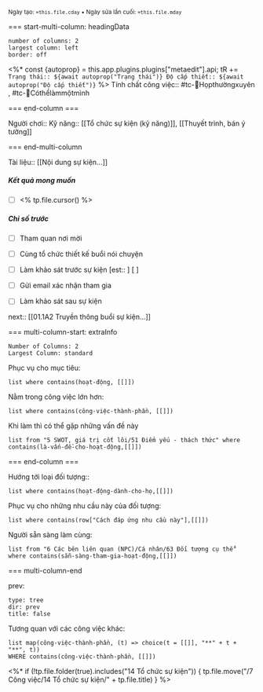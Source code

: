 <sub>Ngày tạo: `=this.file.cday` • Ngày sửa lần cuối: `=this.file.mday`</sub>

=== start-multi-column: headingData
```column-settings  
number of columns: 2
largest column: left
border: off
```

<%* const {autoprop} = this.app.plugins.plugins["metaedit"].api;
tR += `Trạng thái:: ${await autoprop("Trạng thái")}
Độ cấp thiết:: ${await autoprop("Độ cấp thiết")}` %>
Tính chất công việc:: #tc-💬Họpthườngxuyên , #tc-🧍Cóthểlàmmộtmình

=== end-column ===

Người chơi::
Kỹ năng:: [[Tổ chức sự kiện (kỹ năng)]], [[Thuyết trình, bán ý tưởng]]

=== end-multi-column

Tài liệu:: [[Nội dung sự kiện...]] 
##### Kết quả mong muốn
- [ ] <% tp.file.cursor() %>
##### Chỉ số trước
- [ ] Tham quan nơi mời
- [ ] Cùng tổ chức thiết kế buổi nói chuyện
- [ ] Làm khảo sát trước sự kiện [est:: ] [ ]
- [ ] Gửi email xác nhận tham gia
- [ ] Làm khảo sát sau sự kiện


next:: [[01.1A2 Truyền thông buổi sự kiện...]]

=== multi-column-start: extraInfo
```column-settings
Number of Columns: 2
Largest Column: standard
```

Phục vụ cho mục tiêu:
```dataview
list where contains(hoạt-động, [[]])
```
Nằm trong công việc lớn hơn:
```dataview
list where contains(công-việc-thành-phần, [[]])
```
Khi làm thì có thể gặp những vấn đề này
```dataview
list from "5 SWOT, giá trị cốt lõi/51 Điểm yếu - thách thức" where contains(là-vấn-đề-cho-hoạt-động,[[]])
```

=== end-column ===

Hướng tới loại đối tượng::
```dataview
list where contains(hoạt-động-dành-cho-họ,[[]])
```
Phục vụ cho những nhu cầu này của đối tượng:
```dataview
list where contains(row["Cách đáp ứng nhu cầu này"],[[]])
```
Người sẵn sàng làm cùng:
```dataview
list from "6 Các bên liên quan (NPC)/Cá nhân/63 Đối tượng cụ thể" where contains(sẵn-sàng-tham-gia-hoạt-động,[[]])
```

=== multi-column-end

prev:
```breadcrumbs
type: tree
dir: prev
title: false
```

Tương quan với các công việc khác:
```dataview 
list map(công-việc-thành-phần, (t) => choice(t = [[]], "**" + t + "**", t))
WHERE contains(công-việc-thành-phần, [[]])
```


<%* if (!tp.file.folder(true).includes("14 Tổ chức sự kiện")) {
	tp.file.move("/7 Công việc/14 Tổ chức sự kiện/" + tp.file.title)
} %>